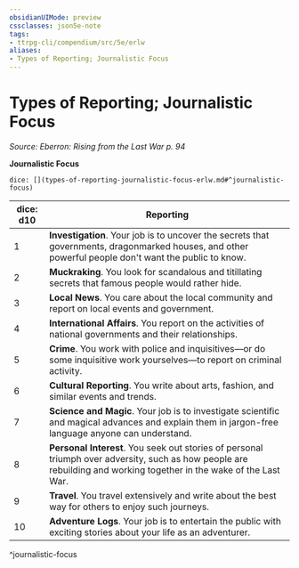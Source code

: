 ```yaml
---
obsidianUIMode: preview
cssclasses: json5e-note
tags:
- ttrpg-cli/compendium/src/5e/erlw
aliases:
- Types of Reporting; Journalistic Focus
---
```

# Types of Reporting; Journalistic Focus
*Source: Eberron: Rising from the Last War p. 94* 

**Journalistic Focus**

`dice: [](types-of-reporting-journalistic-focus-erlw.md#^journalistic-focus)`

| dice: d10 | Reporting |
|-----------|-----------|
| 1 | **Investigation**. Your job is to uncover the secrets that governments, dragonmarked houses, and other powerful people don't want the public to know. |
| 2 | **Muckraking**. You look for scandalous and titillating secrets that famous people would rather hide. |
| 3 | **Local News**. You care about the local community and report on local events and government. |
| 4 | **International Affairs**. You report on the activities of national governments and their relationships. |
| 5 | **Crime**. You work with police and inquisitives—or do some inquisitive work yourselves—to report on criminal activity. |
| 6 | **Cultural Reporting**. You write about arts, fashion, and similar events and trends. |
| 7 | **Science and Magic**. Your job is to investigate scientific and magical advances and explain them in jargon-free language anyone can understand. |
| 8 | **Personal Interest**. You seek out stories of personal triumph over adversity, such as how people are rebuilding and working together in the wake of the Last War. |
| 9 | **Travel**. You travel extensively and write about the best way for others to enjoy such journeys. |
| 10 | **Adventure Logs**. Your job is to entertain the public with exciting stories about your life as an adventurer. |
^journalistic-focus